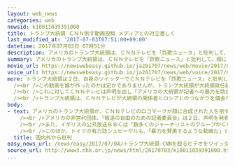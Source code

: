 ```yaml
---
layout: web_news
categories: web
newsid: k10011039391000
title: トランプ大統領 ＣＮＮ倒す動画投稿 メディアとの対立激しく
last_modified_at: '2017-07-03T07:51:00+09:00'
datetime: 2017年07月03日 07時51分
description: アメリカのトランプ大統領は、ＣＮＮテレビを「詐欺ニュース」と批判して、顔にＣＮＮのロゴマークが合成された人を自身が倒す動画をツイッターに投稿し、ＣＮＮテレビは記者への暴力を助長していると非難するなど大統領とメディアの対立が一段と激しくなっています。
summary: アメリカのトランプ大統領は、ＣＮＮテレビを「詐欺ニュース」と批判して、顔にＣＮＮのロゴマークが合成された人を自身が倒す動画をツイッターに投稿し、ＣＮＮテレビは記者への暴力を助長していると非難するなど大統領とメディアの対立が一段と激しくなっています。
movie_url: https://newswebeasy.github.io/ja201707/news/web/movie/2017/07/04/k10011039391000.mp4
voice_url: https://newswebeasy.github.io/ja201707/news/web/voice/2017/07/04/k10011039391000.mp3
more: トランプ大統領は２日、自身のツイッターでＣＮＮテレビを「詐欺ニュース」と批判しました。そのうえで顔にＣＮＮのロゴマークが合成された人を自身が倒して押さえ込む動画を投稿しました。<br
  /><br />この動画を誰が作ったのかは定かでありませんが、トランプ大統領が大統領就任前に、プロレスのリングサイドに登場した際の映像を加工したものと見られています。<br
  /><br />これに対してＣＮＮテレビは声明を出し「アメリカの大統領が記者への暴力を助長しているのは悲しいことだ」と非難しました。そのうえで「トランプ大統領は外国訪問の準備や北朝鮮への対応などをせずに子どもじみたふるまいをしている。われわれは自分たちの仕事を続ける。大統領も仕事をするべきだ」と指摘しました。<br
  /><br />トランプ大統領は、ＣＮＮテレビが大統領の関係者とロシアとのつながりを議会が調査していると伝えた記事を撤回したことを受けて、攻勢を強めているほか、ツイッターで別のテレビ局の女性キャスターを侮辱するなど自身に批判的なメディアへの攻撃をエスカレートさせていて、双方の対立が一段と激しくなっています。
body:
- text: アメリカのトランプ大統領が、ＣＮＮテレビのロゴマークが顔に合成された人を倒す動画をツイッターに投稿したことについて、国内外から批判の声が上がっています。<br
    /><br />アメリカの非営利団体、「報道の自由のための記者委員会」は２日、声明を発表し、「大統領がジャーナリストを暴力で脅すことを非難する」としたうえで、「報道の自由は民主主義の礎で、大統領がメディアを攻撃するのは、人々を攻撃するのと同じだ」と指摘しました。<br
    /><br />また、イギリスの公共放送ＢＢＣは「数多くのジャーナリストのグループがＣＮＮテレビを支援している。右派のコメンテーターでさえ、今回はトランプ大統領が一線を越えてしまったと考えている」と伝えています。<br
    /><br />このほか、ドイツの有力誌シュピーゲルも、「暴力を賛美するような動画だ」と批判したうえで、トランプ大統領とＣＮＮテレビとの対立が今後さらに過熱する可能性もあると伝えています。
  title: 国内外から批判
easy_news_url: /news/easy/2017/07/04/トランプ大統領-CNNを殴るビデオをツイッターに出す/
source_url: http://www3.nhk.or.jp/news/html/20170703/k10011039391000.html
...
```

